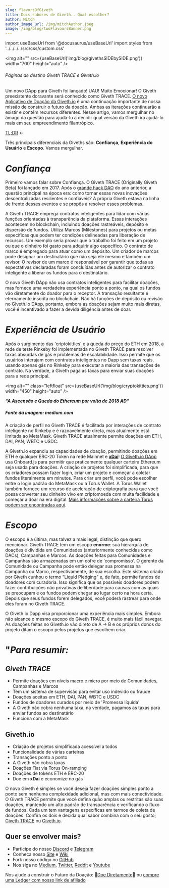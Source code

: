 ```yaml
---
slug: flavorsOfGiveth
title: Dois sabores de Giveth.. Qual escolher?
author: Mitch
author_image_url: /img/mitchAuthor.jpeg
image: /img/blog/twoFlavoursBanner.png
---
```

import useBaseUrl from '@docusaurus/useBaseUrl'
import styles from '../../../../src/css/custom.css'

<img alt=""  src={useBaseUrl('img/blog/givethsSIDEbySIDE.png')} width="700" height="auto" />

###### Páginas de destino Giveth TRACE e Giveth.io

Um novo DApp para Giveth foi lançado! UAU! Muito Emocionar! O Giveth preexistente doravante será conhecido como Giveth TRACE. [O novo Aplicativo de Doação da Giveth.io](https://giveth.io/) é uma continuação importante de nossa missão de construir o futuro da doação. Ambas as iterações continuarão a existir e contêm recursos diferentes. Nesse artigo, vamos mergulhar no âmago da questão para ajudá-lo a decidir qual versão da Giveth irá ajudá-lo mais em seu empreendimento filantrópico.

<a href="#summary">TL;DR</a> ←

Três principais diferenciais da Giveths são: **Confiança**, **Experiência do Usuário** e **Escopo**. Vamos mergulhar.

**_Confiança_**
===============

Primeiro vamos falar sobre Confiança. O Giveth TRACE (Originally Giveth Beta) foi lançado em 2017. Após o [grande hack DAO](https://www.gemini.com/cryptopedia/the-dao-hack-makerdao) do ano anterior, a questão principal na época era: como tornar essas novas inovações descentralizadas resilientes e confiáveis? A própria Giveth estava na linha de frente desses eventos e se propôs a resolver esses problemas.

A Giveth TRACE emprega contratos inteligentes para lidar com várias funções orientadas à transparência da plataforma. Essas interações acontecem no blockchain, incluindo doações rastreáveis, depósito e dispersão de fundos. Utiliza Marcos (Milestones) para projetos ou metas específicas que podem ter condições delineadas para liberação de recursos. Um exemplo seria provar que o trabalho foi feito em um projeto ou que o dinheiro foi gasto para adquirir algo específico. O contrato de marco é empregado para atuar como um depósito. Um criador de marcos pode designar um destinatário que não seja ele mesmo e também um revisor. O revisor de um marco é responsável por garantir que todas as expectativas declaradas foram concluídas antes de autorizar o contrato inteligente a liberar os fundos para o destinatário.

O novo Giveth DApp não usa contratos inteligentes para facilitar doações, mas fornece uma verdadeira experiência ponto a ponto, na qual os fundos vão diretamente do doador para o receptor. A transação resultante é eternamente inscrita no blockchain. Não há funções de depósito ou revisão no Giveth.io DApp, portanto, embora as doações sejam muito mais diretas, você é incentivado a fazer a devida diligência antes de doar.

**_Experiência de Usuário_**
============================

Após o surgimento das 'criptokitties' e a queda do preço do ETH em 2018, a rede de teste Rinkeby foi implementada no Giveth TRACE para resolver taxas absurdas de gás e problemas de escalabilidade. Isso permite que os usuários interajam com contratos inteligentes no Dapp sem taxas reais, usando apenas gás no Rinkeby para executar a maioria das transações de contrato. Na verdade, a Giveth paga as taxas para enviar suas doações para a rede principal.

<img alt="" class="leftfloat"  src={useBaseUrl('img/blog/cryptokitties.png')} width="450" height="auto" />

**_“A Ascensão e Queda do Ethereum por volta de 2018 AD”_**

##### Fonte da imagem: medium.com

A criação de perfil no Giveth TRACE é facilitada por interações de contrato inteligente no Rinkeby e é razoavelmente direta, mas atualmente está limitada ao MetaMask. Giveth TRACE atualmente permite doações em ETH, DAI, PAN, WBTC e USDC.

A Giveth.io expandiu as capacidades de doação, permitindo doações em ETH e qualquer ERC-20 Token na rede Mainnet e [**xDai**](https://www.xdaichain.com/)! [O Giveth.io DApp](https://giveth.io/) usa Onboard.js para permitir que praticamente qualquer carteira Ethereum seja usada para doações. A criação de projetos foi simplificada, para que os criadores possam fazer login, criar um projeto e começar a coletar fundos literalmente em minutos. Para criar um perfil, você pode escolher entre o login padrão do MetaMask ou a Torus Wallet. A Torus Wallet também fornece um recurso de aceleração de criptografia para que você possa converter seu dinheiro vivo em criptomoeda com muita facilidade e começar a doar na era digital. [Mais informações sobre a carteira Torus podem ser encontradas aqui](https://docs.tor.us/).

**_Escopo_**
============

O escopo é a última, mas talvez a mais legal, distinção que quero mencionar. Giveth TRACE tem um escopo **enorme**: sua hierarquia de doações é dividida em Comunidades (anteriormente conhecidas como DACs), Campanhas e Marcos. As doações feitas para Comunidades e Campanhas são armazenadas em um cofre de 'compromisso'. O gerente da Comunidade ou Campanha pode então delegar sua promessa na Campanha ou Marco, respectivamente, de sua escolha. Este sistema criado por Giveth cunhou o termo “Liquid Pledging” e, de fato, permite fundos de doadores com curadoria. Isso significa que os possíveis doadores podem fazer contribuições não privativas de liberdade para causas com as quais se preocupam e os fundos podem chegar ao lugar certo na hora certa. Depois que seus fundos forem delegados, você poderá rastrear para onde eles foram no Giveth TRACE.

O Giveth.io Dapp visa proporcionar uma experiência mais simples. Embora não alcance o mesmo escopo do Giveth TRACE, é muito mais fácil navegar. As doações feitas no Giveth.io vão direto de A → B e os próprios donos do projeto ditam o escopo pelos projetos que escolhem criar.

<span id="summary">"**_Para resumir:_**</span>
===================

_Giveth TRACE_
--------------

- Permite doações em níveis macro e micro por meio de Comunidades, Campanhas e Marcos
- Tem um sistema de supervisão para evitar uso indevido ou fraude
- Doações aceitas em ETH, DAI, PAN, WBTC e USDC
- Fundos de doadores curados por meio de 'Promessa líquida'
- A Giveth não cobra nenhuma taxa, na verdade, pagamos as taxas para enviar fundos ao destinatário
- Funciona com a MetaMask

Giveth.io
---------

- Criação de projetos simplificada acessível a todos
- Funcionalidade de várias carteiras
- Transações ponto a ponto
- A Giveth não cobra taxas
- Doações Fiat via Torus On-ramping
- Doações de tokens ETH e ERC-20
- Doe em **xDai** e economize no gás

O novo Giveth é simples se você deseja fazer doações simples ponto a ponto sem nenhuma complexidade adicional, mas com mais conectividade. O Giveth TRACE permite que você defina quão amplas ou restritas são suas doações, mantendo um alto padrão de transparência e verificando o fluxo de fundos. Cada um tem vantagens específicas em termos de coleta de doações. Confira os dois e decida qual sabor combina com o seu gosto; [Giveth TRACE](https://beta.giveth.io/) ou [Giveth.io](https://giveth.io/).

## Quer se envolver mais?

- Participe do nosso [Discord](https://discord.giveth.io/) e [Telegram](http://t.me/givethio)
- Conheça nosso [Site](http://giveth.io/) e [Wiki](https://wiki.giveth.io/)
- Fork nosso código no [GitHub](https://github.com/Giveth/)
- Nos siga no [Medium](http://medium.com/giveth/), [Twitter](http://twitter.com/givethio), [Reddit](https://www.reddit.com/r/giveth/) e [Youtube](https://www.youtube.com/channel/UClfutpRoY0WTVnq0oB0E0wQ)

Nos ajude a construir o Futuro da Doação: 🦄[Doe Diretamente](http://donate.giveth.io/)🦄 ou [compre uma Ledger com nosso link de afiliado](https://www.ledgerwallet.com/products/ledger-nano-s?utm_source=&utm_medium=affiliate&utm_campaign=d663)

